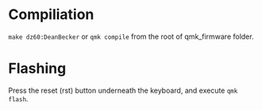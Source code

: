# Compiliation

`make dz60:DeanBecker` or `qmk compile` from the root of qmk_firmware folder.

# Flashing

Press the reset (rst) button underneath the keyboard, and execute `qmk flash`.